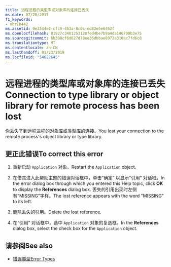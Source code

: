 ```yaml
---
title: 远程进程的类型库或对象库的连接已丢失
ms.date: 07/20/2015
f1_keywords:
- vbrID442
ms.assetid: 9e3544e2-cfc9-463a-8c0c-ed82e5e6462f
ms.openlocfilehash: 81927c3401253120fed4be7b9a4da146700b3e75
ms.sourcegitcommit: 6b308cf6d627d78ee36dbbae8972a310ac7fd6c8
ms.translationtype: MT
ms.contentlocale: zh-CN
ms.lasthandoff: 01/23/2019
ms.locfileid: "54622645"
---
```

# <a name="connection-to-type-library-or-object-library-for-remote-process-has-been-lost"></a><span data-ttu-id="4a78b-102">远程进程的类型库或对象库的连接已丢失</span><span class="sxs-lookup"><span data-stu-id="4a78b-102">Connection to type library or object library for remote process has been lost</span></span>
<span data-ttu-id="4a78b-103">你丢失了到远程进程的对象库或类型库的连接。</span><span class="sxs-lookup"><span data-stu-id="4a78b-103">You lost your connection to the remote process's object library or type library.</span></span>  
  
## <a name="to-correct-this-error"></a><span data-ttu-id="4a78b-104">更正此错误</span><span class="sxs-lookup"><span data-stu-id="4a78b-104">To correct this error</span></span>  
  
1.  <span data-ttu-id="4a78b-105">重新启动 `Application` 对象。</span><span class="sxs-lookup"><span data-stu-id="4a78b-105">Restart the `Application` object.</span></span>  
  
2.  <span data-ttu-id="4a78b-106">在借其进入此帮助主题的错误对话框中，单击“确定”  以显示“引用”  对话框。</span><span class="sxs-lookup"><span data-stu-id="4a78b-106">In the error dialog box through which you entered this Help topic, click **OK** to display the **References** dialog box.</span></span> <span data-ttu-id="4a78b-107">丢失的引用出现时左侧有“MISSING”字样。</span><span class="sxs-lookup"><span data-stu-id="4a78b-107">The lost reference appears with the word "MISSING" to its left.</span></span>  
  
3.  <span data-ttu-id="4a78b-108">删除丢失的引用。</span><span class="sxs-lookup"><span data-stu-id="4a78b-108">Delete the lost reference.</span></span>  
  
4.  <span data-ttu-id="4a78b-109">在“引用”  对话框中，选中 `Application` 对象的复选框。</span><span class="sxs-lookup"><span data-stu-id="4a78b-109">In the **References** dialog box, select the check box for the `Application` object.</span></span>  
  
## <a name="see-also"></a><span data-ttu-id="4a78b-110">请参阅</span><span class="sxs-lookup"><span data-stu-id="4a78b-110">See also</span></span>
- [<span data-ttu-id="4a78b-111">错误类型</span><span class="sxs-lookup"><span data-stu-id="4a78b-111">Error Types</span></span>](../../visual-basic/programming-guide/language-features/error-types.md)
